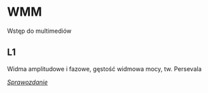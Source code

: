 # WMM
Wstęp do multimediów

## L1
Widma amplitudowe i fazowe, gęstość widmowa mocy, tw. Persevala

*[Sprawozdanie](L1/Docs/Sprawozdanie.pdf)*
